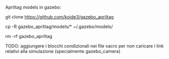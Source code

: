 Apriltag models in gazebo:

git clone https://github.com/koide3/gazebo_apriltag

cp -R gazebo_apriltag/models/* ~/.gazebo/models/

rm -rf gazebo_apriltag


TODO: aggiungere i blocchi condizionali nei file xacro per non caricare i link relativi alla simulazione (specialmente gazebo_camera)
